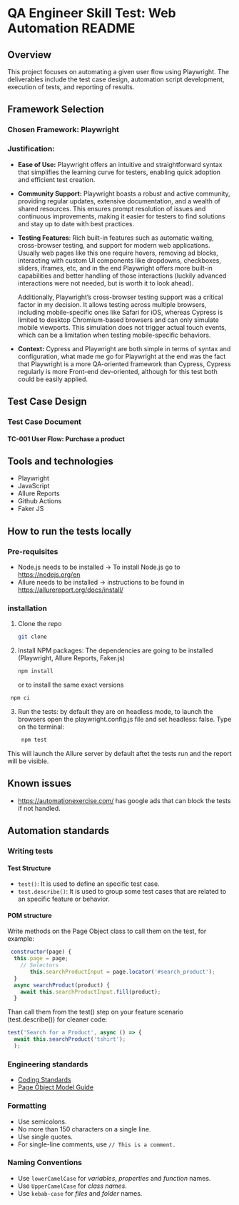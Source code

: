 # QA Engineer Skill Test: Web Automation README

## Overview
This project focuses on automating a given user flow using Playwright. The deliverables include the test case design, automation script development, execution of tests, and reporting of results. 

## Framework Selection

### Chosen Framework: Playwright

### Justification:
- **Ease of Use:** Playwright offers an intuitive and straightforward syntax that simplifies the learning curve for testers, enabling quick adoption and efficient test creation.
  
- **Community Support:** Playwright boasts a robust and active community, providing regular updates, extensive documentation, and a wealth of shared resources. This ensures prompt resolution of issues and continuous improvements, making it easier for testers to find solutions and stay up to date with best practices.

- **Testing Features**: Rich built-in features such as automatic waiting, cross-browser testing, and support for modern web applications. Usually web pages like this one require hovers, removing ad blocks, interacting with custom UI components like dropdowns, checkboxes, sliders, iframes, etc, and in the end Playwright offers more built-in capabilities and better handling of those interactions (luckily advanced interactions were not needed, but is worth it to look ahead).

    Additionally, Playwright’s cross-browser testing support was a critical factor in my decision. It allows testing across multiple browsers, including mobile-specific ones like Safari for iOS, whereas Cypress is        limited to desktop Chromium-based browsers and can only simulate mobile viewports. This simulation does not trigger actual touch events, which can be a limitation when testing mobile-specific behaviors.

- **Context:** Cypress and Playwright are both simple in terms of syntax and configuration, what made me go for Playwright at the end was the fact that Playwright is a more QA-oriented framework than Cypress, Cypress regularly is more Front-end dev-oriented, although for this test both could be easily applied.

## Test Case Design

### Test Case Document 
#### **TC-001 User Flow: Purchase a product** 



## Tools and technologies
- Playwright
- JavaScript
- Allure Reports
- Github Actions
- Faker JS

## How to run the tests locally

### Pre-requisites

* Node.js needs to be installed -> To install Node.js go to https://nodejs.org/en
* Allure needs to be installed -> instructions to be found in https://allurereport.org/docs/install/

### installation

1. Clone the repo
   ```sh
   git clone 
   ```
2. Install NPM packages: The dependencies are going to be installed (Playwright, Allure Reports, Faker.js)
   ```sh
   npm install
   ```
   or to install the same exact versions
  ```sh
   npm ci
   ```
3. Run the tests: by default they are on headless mode, to launch the browsers open the playwright.config.js file and set headless: false.
Type on the terminal:
   ```sh
    npm test
   ```
This will launch the Allure server by default aftet the tests run and the report will be visible.

## Known issues

* https://automationexercise.com/ has google ads that can block the tests if not handled.

## Automation standards

### Writing tests

#### Test Structure

- `test()`: It is used to define an specific test case.
- `test.describe()`: It is used to group some test cases that are related to an specific feature or behavior.

#### POM structure

Write methods on the Page Object class to call them on the test, for example:

```javascript
 constructor(page) {
  this.page = page;
    // Selectors
       this.searchProductInput = page.locator('#search_product');
  }
  async searchProduct(product) {
    await this.searchProductInput.fill(product);
  }
```

Than call them from the test() step on your feature scenario (test.describe()) for cleaner code:

```javascript
test('Search for a Product', async () => {
  await this.searchProduct('tshirt');
  );
```

### Engineering standards

- [Coding Standards](https://www.w3schools.com/js/js_best_practices.asp)
- [Page Object Model Guide](https://playwright.dev/docs/pom)

### Formatting

- Use semicolons.
- No more than 150 characters on a single line.
- Use single quotes.
- For single-line comments, use `// This is a comment.`

### Naming Conventions

- Use `lowerCamelCase` for _variables_, _properties_ and _function_ names.
- Use `UpperCamelCase` for _class names_.
- Use `kebab-case` for _files_ and _folder_ names.

